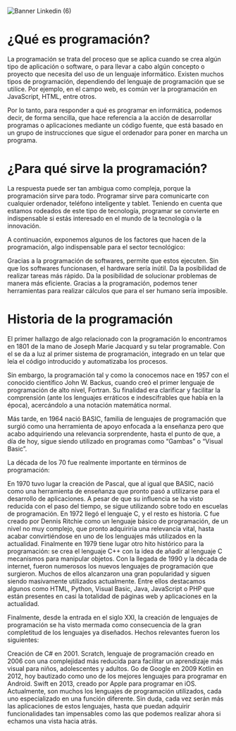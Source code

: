 ![Banner Linkedin (6)](https://user-images.githubusercontent.com/75398496/208779786-5532906c-c116-47de-bc2c-b0ff4580dbc4.png)

# ¿Qué es programación?
La programación se trata del proceso que se aplica cuando se crea algún tipo de aplicación o software, o para llevar a cabo algún concepto o proyecto que necesita del uso de un lenguaje informático.  Existen muchos tipos de programación, dependiendo del lenguaje de programación que se utilice.  Por ejemplo, en el campo web, es común ver la programación en JavaScript, HTML, entre otros. 

Por lo tanto, para responder a qué es programar en informática, podemos decir, de forma sencilla, que hace referencia a la acción de desarrollar programas o aplicaciones mediante un código fuente, que está basado en un grupo de instrucciones que sigue el ordenador para poner en marcha un programa. 

# ¿Para qué sirve la programación?
La respuesta puede ser tan ambigua como compleja, porque la programación sirve para todo. Programar sirve para comunicarte con cualquier ordenador, teléfono inteligente y tablet. Teniendo en cuenta que estamos rodeados de este tipo de tecnología, programar se convierte en indispensable si estás interesado en el mundo de la tecnología o la innovación. 

A continuación, exponemos algunos de los factores que hacen de la programación, algo indispensable para el sector tecnológico:

Gracias a la programación de softwares, permite que estos ejecuten.
Sin que los softwares funcionasen, el hardware sería inútil. 
Da la posibilidad de realizar tareas más rápido. 
Da la posibilidad de solucionar problemas de manera más eficiente. 
Gracias a la programación, podemos tener herramientas para realizar cálculos que para el ser humano sería imposible.

# Historia de la programación
El primer hallazgo de algo relacionado con la programación lo encontramos en 1801 de la mano de Joseph Marie Jacquard y su telar programable. Con el se da a luz al primer sistema de programación, integrado en un telar que leía el código introducido y automatizaba los procesos.

Sin embargo, la programación tal y como la conocemos nace en 1957 con el conocido científico John W. Backus, cuando creó el primer lenguaje de programación de alto nivel, Fortran. Su finalidad era clarificar y facilitar la comprensión (ante los lenguajes erráticos e indescifrables que había en la época), acercándolo a una notación matemática normal.

Más tarde, en 1964 nació BASIC, familia de lenguajes de programación que surgió como una herramienta de apoyo enfocada a la enseñanza pero que acabo adquiriendo una relevancia sorprendente, hasta el punto de que, a día de hoy, sigue siendo utilizado en programas como “Gambas” o “Visual Basic”.

La década de los 70 fue realmente importante en términos de programación:

En 1970 tuvo lugar la creación de Pascal, que al igual que BASIC, nació como una herramienta de enseñanza que pronto pasó a utilizarse para el desarrollo de aplicaciones. A pesar de que su influencia se ha visto reducida con el paso del tiempo, se sigue utilizando sobre todo en escuelas de programación.
En 1972 llegó el lenguaje C, y el resto es historia. C fue creado por Dennis Ritchie como un lenguaje básico de programación, de un nivel no muy complejo, que pronto adquiriría una relevancia vital, hasta acabar convirtiéndose en uno de los lenguajes más utilizados en la actualidad.
Finalmente en 1979 tiene lugar otro hito histórico para la programación: se crea el lenguaje C++ con la idea de añadir al lenguaje C mecanismos para manipular objetos.
Con la llegada de 1990 y la década de internet, fueron numerosos los nuevos lenguajes de programación que surgieron. Muchos de ellos alcanzaron una gran popularidad y siguen siendo masivamente utilizados actualmente. Entre ellos destacamos algunos como HTML, Python, Visual Basic, Java, JavaScript o PHP que están presentes en casi la totalidad de páginas web y aplicaciones en la actualidad.

Finalmente, desde la entrada en el siglo XXI, la creación de lenguajes de programación se ha visto mermada como consecuencia de la gran completitud de los lenguajes ya diseñados. Hechos relevantes fueron los siguientes:

Creación de C# en 2001.
Scratch, lenguaje de programación creado en 2006 con una complejidad más reducida para facilitar un aprendizaje más visual para niños, adolescentes y adultos.
Go de Google en 2009
Kotlin en 2012, hoy bautizado como uno de los mejores lenguajes para programar en Android.
Swift en 2013, creado por Apple para programar en iOS.
Actualmente, son muchos los lenguajes de programación utilizados, cada uno especializado en una función diferente. Sin duda, cada vez serán más las aplicaciones de estos lenguajes, hasta que puedan adquirir funcionalidades tan impensables como las que podemos realizar ahora si echamos una vista hacia atrás.
